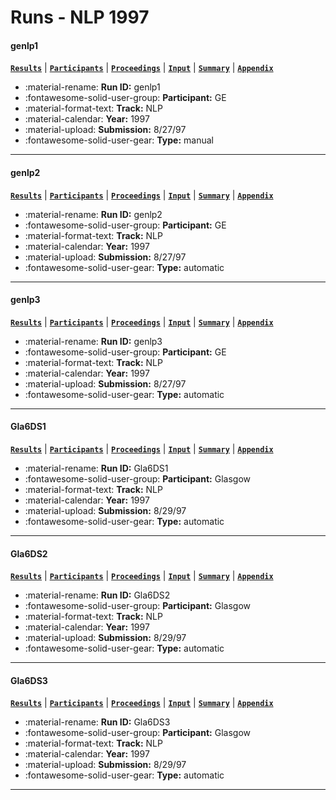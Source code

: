 # Runs - NLP 1997 

#### genlp1 
[**`Results`**](./results.md#genlp1) | [**`Participants`**](./participants.md#ge) | [**`Proceedings`**](./proceedings.md#natural-language-information-retrieval-trec-6-report) | [**`Input`**](https://trec.nist.gov/results/trec6/trec6.results.input/tracks/nlp/input.genlp1.gz) | [**`Summary`**](https://trec.nist.gov/results/trec6/trec6.results.summary/tracks/nlp/summary.genlp1.gz) | [**`Appendix`**](https://trec.nist.gov/pubs/trec6/appendices/A/nlp.runs.ps.gz) 

- :material-rename: **Run ID:** genlp1 
- :fontawesome-solid-user-group: **Participant:** GE 
- :material-format-text: **Track:** NLP 
- :material-calendar: **Year:** 1997 
- :material-upload: **Submission:** 8/27/97 
- :fontawesome-solid-user-gear: **Type:** manual 

---
#### genlp2 
[**`Results`**](./results.md#genlp2) | [**`Participants`**](./participants.md#ge) | [**`Proceedings`**](./proceedings.md#natural-language-information-retrieval-trec-6-report) | [**`Input`**](https://trec.nist.gov/results/trec6/trec6.results.input/tracks/nlp/input.genlp2.gz) | [**`Summary`**](https://trec.nist.gov/results/trec6/trec6.results.summary/tracks/nlp/summary.genlp2.gz) | [**`Appendix`**](https://trec.nist.gov/pubs/trec6/appendices/A/nlp.runs.ps.gz) 

- :material-rename: **Run ID:** genlp2 
- :fontawesome-solid-user-group: **Participant:** GE 
- :material-format-text: **Track:** NLP 
- :material-calendar: **Year:** 1997 
- :material-upload: **Submission:** 8/27/97 
- :fontawesome-solid-user-gear: **Type:** automatic 

---
#### genlp3 
[**`Results`**](./results.md#genlp3) | [**`Participants`**](./participants.md#ge) | [**`Proceedings`**](./proceedings.md#natural-language-information-retrieval-trec-6-report) | [**`Input`**](https://trec.nist.gov/results/trec6/trec6.results.input/tracks/nlp/input.genlp3.gz) | [**`Summary`**](https://trec.nist.gov/results/trec6/trec6.results.summary/tracks/nlp/summary.genlp3.gz) | [**`Appendix`**](https://trec.nist.gov/pubs/trec6/appendices/A/nlp.runs.ps.gz) 

- :material-rename: **Run ID:** genlp3 
- :fontawesome-solid-user-group: **Participant:** GE 
- :material-format-text: **Track:** NLP 
- :material-calendar: **Year:** 1997 
- :material-upload: **Submission:** 8/27/97 
- :fontawesome-solid-user-gear: **Type:** automatic 

---
#### Gla6DS1 
[**`Results`**](./results.md#gla6ds1) | [**`Participants`**](./participants.md#glasgow) | [**`Proceedings`**](./proceedings.md#short-queries-natural-language-and-spoken-document-retrieval-experiments-at-glasgow-university) | [**`Input`**](https://trec.nist.gov/results/trec6/trec6.results.input/tracks/nlp/input.Gla6DS1.gz) | [**`Summary`**](https://trec.nist.gov/results/trec6/trec6.results.summary/tracks/nlp/summary.Gla6DS1.gz) | [**`Appendix`**](https://trec.nist.gov/pubs/trec6/appendices/A/nlp.runs.ps.gz) 

- :material-rename: **Run ID:** Gla6DS1 
- :fontawesome-solid-user-group: **Participant:** Glasgow 
- :material-format-text: **Track:** NLP 
- :material-calendar: **Year:** 1997 
- :material-upload: **Submission:** 8/29/97 
- :fontawesome-solid-user-gear: **Type:** automatic 

---
#### Gla6DS2 
[**`Results`**](./results.md#gla6ds2) | [**`Participants`**](./participants.md#glasgow) | [**`Proceedings`**](./proceedings.md#short-queries-natural-language-and-spoken-document-retrieval-experiments-at-glasgow-university) | [**`Input`**](https://trec.nist.gov/results/trec6/trec6.results.input/tracks/nlp/input.Gla6DS2.gz) | [**`Summary`**](https://trec.nist.gov/results/trec6/trec6.results.summary/tracks/nlp/summary.Gla6DS2.gz) | [**`Appendix`**](https://trec.nist.gov/pubs/trec6/appendices/A/nlp.runs.ps.gz) 

- :material-rename: **Run ID:** Gla6DS2 
- :fontawesome-solid-user-group: **Participant:** Glasgow 
- :material-format-text: **Track:** NLP 
- :material-calendar: **Year:** 1997 
- :material-upload: **Submission:** 8/29/97 
- :fontawesome-solid-user-gear: **Type:** automatic 

---
#### Gla6DS3 
[**`Results`**](./results.md#gla6ds3) | [**`Participants`**](./participants.md#glasgow) | [**`Proceedings`**](./proceedings.md#short-queries-natural-language-and-spoken-document-retrieval-experiments-at-glasgow-university) | [**`Input`**](https://trec.nist.gov/results/trec6/trec6.results.input/tracks/nlp/input.Gla6DS3.gz) | [**`Summary`**](https://trec.nist.gov/results/trec6/trec6.results.summary/tracks/nlp/summary.Gla6DS3.gz) | [**`Appendix`**](https://trec.nist.gov/pubs/trec6/appendices/A/nlp.runs.ps.gz) 

- :material-rename: **Run ID:** Gla6DS3 
- :fontawesome-solid-user-group: **Participant:** Glasgow 
- :material-format-text: **Track:** NLP 
- :material-calendar: **Year:** 1997 
- :material-upload: **Submission:** 8/29/97 
- :fontawesome-solid-user-gear: **Type:** automatic 

---
